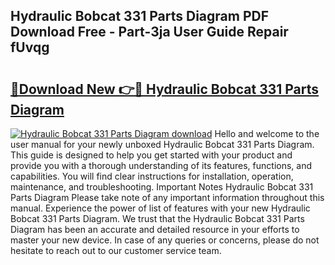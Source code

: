 ## Hydraulic Bobcat 331 Parts Diagram PDF Download Free - Part-3ja User Guide Repair fUvqg

# <h2><a href="http://dfne5v.blite.top/?on=Hydraulic+Bobcat+331+Parts+Diagram">🔗Download New 👉🔴 Hydraulic Bobcat 331 Parts Diagram</a></h2>

[![Hydraulic Bobcat 331 Parts Diagram download](https://i.imgur.com/lujVjoI.png)](http://dfne5v.blite.top/?on=Hydraulic+Bobcat+331+Parts+Diagram)
Hello and welcome to the user manual for your newly unboxed Hydraulic Bobcat 331 Parts Diagram. This guide is designed to help you get started with your product and provide you with a thorough understanding of its features, functions, and capabilities. You will find clear instructions for installation, operation, maintenance, and troubleshooting. Important Notes Hydraulic Bobcat 331 Parts Diagram Please take note of any important information throughout this manual. Experience the power of list of features with your new Hydraulic Bobcat 331 Parts Diagram. We trust that the Hydraulic Bobcat 331 Parts Diagram has been an accurate and detailed resource in your efforts to master your new device. In case of any queries or concerns, please do not hesitate to reach out to our customer service team.
